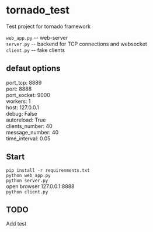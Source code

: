 # tornado_test
Test project for tornado framework

`web_app.py` -- web-server<br/>
`server.py` -- backend for TCP connections and websocket<br/>
`client.py` -- fake clients

## defaut options
port_tcp: 8889<br/>
port: 8888<br/>
port_socket: 9000<br/>
workers: 1<br/>
host: 127.0.0.1<br/>
debug: False<br/>
autoreload: True<br/>
clients_number: 40<br/>
message_number: 40<br/>
time_interval: 0.05<br/>

## Start
`pip install -r requirenments.txt`<br/>
`python web_app.py`<br/>
`python server.py`<br/>
open browser 127.0.0.1:8888<br/>
`python client.py`

## TODO
Add test
